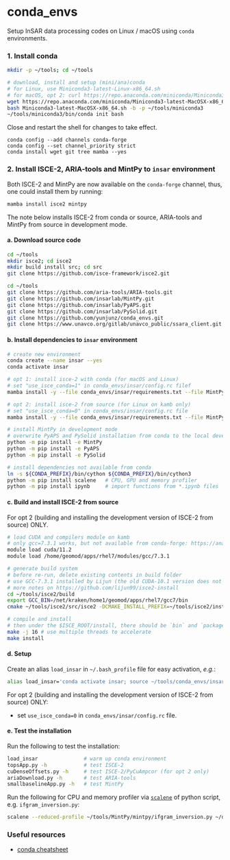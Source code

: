 # conda_envs

Setup InSAR data processing codes on Linux / macOS using `conda` environments.

### 1. Install conda

```bash
mkdir -p ~/tools; cd ~/tools

# download, install and setup (mini/ana)conda
# for Linux, use Miniconda3-latest-Linux-x86_64.sh
# for macOS, opt 2: curl https://repo.anaconda.com/miniconda/Miniconda3-latest-MacOSX-x86_64.sh -o Miniconda3-latest-MacOSX-x86_64.sh
wget https://repo.anaconda.com/miniconda/Miniconda3-latest-MacOSX-x86_64.sh
bash Miniconda3-latest-MacOSX-x86_64.sh -b -p ~/tools/miniconda3
~/tools/miniconda3/bin/conda init bash
```

Close and restart the shell for changes to take effect.

```
conda config --add channels conda-forge
conda config --set channel_priority strict
conda install wget git tree mamba --yes
```

### 2. Install ISCE-2, ARIA-tools and MintPy to `insar` environment

Both ISCE-2 and MintPy are now available on the `conda-forge` channel, thus, one could install them by running:

```bash
mamba install isce2 mintpy
```

The note below installs ISCE-2 from conda or source, ARIA-tools and MintPy from source in development mode.

#### a. Download source code

```bash
cd ~/tools
mkdir isce2; cd isce2
mkdir build install src; cd src
git clone https://github.com/isce-framework/isce2.git

cd ~/tools
git clone https://github.com/aria-tools/ARIA-tools.git
git clone https://github.com/insarlab/MintPy.git
git clone https://github.com/insarlab/PyAPS.git
git clone https://github.com/insarlab/PySolid.git
git clone https://github.com/yunjunz/conda_envs.git
git clone https://www.unavco.org/gitlab/unavco_public/ssara_client.git utils/SSARA
```

#### b. Install dependencies to `insar` environment

```bash
# create new environment
conda create --name insar --yes
conda activate insar

# opt 1: install isce-2 with conda (for macOS and Linux)
# set "use_isce_conda=1" in conda_envs/insar/config.rc filef
mamba install -y --file conda_envs/insar/requirements.txt --file MintPy/requirements.txt --file ARIA-tools/requirements.txt isce2

# opt 2: install isce-2 from source (for Linux on kamb only)
# set "use_isce_conda=0" in conda_envs/insar/config.rc file
mamba install -y --file conda_envs/insar/requirements.txt --file MintPy/requirements.txt --file ARIA-tools/requirements.txt --file conda_envs/isce2/requirements.txt

# install MintPy in development mode
# overwrite PyAPS and PySolid installation from conda to the local development mode
python -m pip install -e MintPy
python -m pip install -e PyAPS
python -m pip install -e PySolid

# install dependencies not available from conda
ln -s ${CONDA_PREFIX}/bin/cython ${CONDA_PREFIX}/bin/cython3
python -m pip install scalene   # CPU, GPU and memory profiler
python -m pip install ipynb     # import functions from *.ipynb files
```

#### c. Build and install ISCE-2 from source

For opt 2 (building and installing the development version of ISCE-2 from source) ONLY.

```bash
# load CUDA and compilers module on kamb
# only gcc=7.3.1 works, but not available from conda-forge: https://anaconda.org/conda-forge/gcc_linux-64/files?type=conda
module load cuda/11.2
module load /home/geomod/apps/rhel7/modules/gcc/7.3.1

# generate build system
# before re-run, delete existing contents in build folder
# use GCC-7.3.1 installed by Lijun (the old CUDA-10.1 version does not like GCC-7.5; GCC-7.3.0 also does not work, do not know why)
# more notes on https://github.com/lijun99/isce2-install
cd ~/tools/isce2/build
export GCC_BIN=/net/kraken/home1/geomod/apps/rhel7/gcc7/bin
cmake ~/tools/isce2/src/isce2 -DCMAKE_INSTALL_PREFIX=~/tools/isce2/install -DCMAKE_CUDA_FLAGS="-arch=sm_60" -DCMAKE_PREFIX_PATH=${CONDA_PREFIX} -DCMAKE_BUILD_TYPE=Release -DCMAKE_C_COMPILER=${GCC_BIN}/gcc -DCMAKE_CXX_COMPILER=${GCC_BIN}/g++ -DCMAKE_Fortran_COMPILER=${GCC_BIN}/gfortran

# compile and install
# then under the $ISCE_ROOT/install, there should be `bin` and `packages` folder
make -j 16 # use multiple threads to accelerate
make install
```

#### d. Setup

Create an alias `load_insar` in `~/.bash_profile` file for easy activation, _e.g._:

```bash
alias load_insar='conda activate insar; source ~/tools/conda_envs/insar/config.rc'
```

For opt 2 (building and installing the development version of ISCE-2 from source) ONLY: 

+ set `use_isce_conda=0` in `conda_envs/insar/config.rc` file.

#### e. Test the installation

Run the following to test the installation:

```bash
load_insar               # warm up conda environment
topsApp.py -h            # test ISCE-2
cuDenseOffsets.py -h     # test ISCE-2/PyCuAmpcor (for opt 2 only)
ariaDownload.py -h       # test ARIA-tools
smallbaselineApp.py -h   # test MintPy
```

Run the following for CPU and memory profiler via [`scalene`](https://github.com/emeryberger/scalene) of python script, e.g. `ifgram_inversion.py`:

```bash
scalene --reduced-profile ~/tools/MintPy/mintpy/ifgram_inversion.py ~/data/test/FernandinaSenDT128/mintpy/inputs/ifgramStack.h5 -w no
```

### Useful resources

+ [conda cheatsheet](https://docs.conda.io/projects/conda/en/4.6.0/_downloads/52a95608c49671267e40c689e0bc00ca/conda-cheatsheet.pdf)
